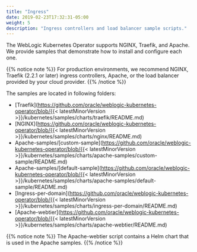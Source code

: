```yaml
---
title: "Ingress"
date: 2019-02-23T17:32:31-05:00
weight: 5
description: "Ingress controllers and load balancer sample scripts."
---
```


The WebLogic Kubernetes Operator supports NGINX, Traefik, and Apache. We provide samples that demonstrate how to install and configure each one.

{{% notice note %}}
For production environments, we recommend NGINX, Traefik (2.2.1 or later) ingress controllers, Apache, or the load balancer provided by your cloud provider.
{{% /notice %}}


The samples are located in following folders:

* [Traefik](https://github.com/oracle/weblogic-kubernetes-operator/blob/{{< latestMinorVersion >}}/kubernetes/samples/charts/traefik/README.md)
* [NGINX](https://github.com/oracle/weblogic-kubernetes-operator/blob/{{< latestMinorVersion >}}/kubernetes/samples/charts/nginx/README.md)
* Apache-samples/[custom-sample](https://github.com/oracle/weblogic-kubernetes-operator/blob/{{< latestMinorVersion >}}/kubernetes/samples/charts/apache-samples/custom-sample/README.md)
* Apache-samples/[default-sample](https://github.com/oracle/weblogic-kubernetes-operator/blob/{{< latestMinorVersion >}}/kubernetes/samples/charts/apache-samples/default-sample/README.md)
* [Ingress-per-domain](https://github.com/oracle/weblogic-kubernetes-operator/blob/{{< latestMinorVersion >}}/kubernetes/samples/charts/ingress-per-domain/README.md)
* [Apache-webtier](https://github.com/oracle/weblogic-kubernetes-operator/blob/{{< latestMinorVersion >}}/kubernetes/samples/charts/apache-webtier/README.md)

{{% notice note %}}
The Apache-webtier script contains a Helm chart that is used in the Apache samples.
{{% /notice %}}
